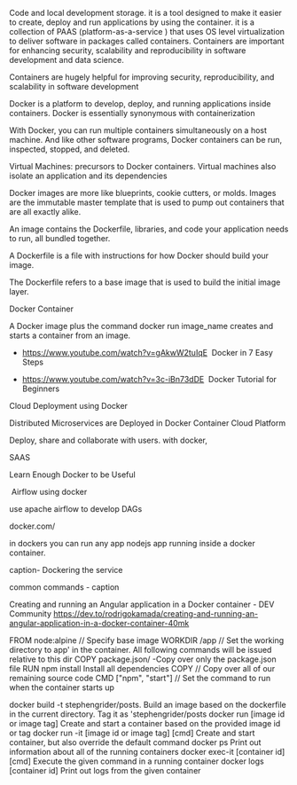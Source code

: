 Code and local development storage. it is a tool designed to make it easier to create, deploy and run applications by using the container. it is a collection of PAAS (platform-as-a-service ) that uses OS level virtualization to deliver software in packages called containers. Containers are important for enhancing security, scalability and reproducibility in software development and data science.

Containers are hugely helpful for improving security, reproducibility, and scalability in software development

Docker is a platform to develop, deploy, and running applications inside containers. Docker is essentially synonymous with containerization

With Docker, you can run multiple containers simultaneously on a host machine. And like other software programs, Docker containers can be run, inspected, stopped, and deleted.

Virtual Machines: precursors to Docker containers. Virtual machines also isolate an application and its dependencies

Docker images are more like blueprints, cookie cutters, or molds. Images are the immutable master template that is used to pump out containers that are all exactly alike.

An image contains the Dockerfile, libraries, and code your application needs to run, all bundled together.

A Dockerfile is a file with instructions for how Docker should build your image.

The Dockerfile refers to a base image that is used to build the initial image layer.

Docker Container

A Docker image plus the command docker run image_name creates and starts a container from an image.

- https://www.youtube.com/watch?v=gAkwW2tuIqE  Docker in 7 Easy Steps

- https://www.youtube.com/watch?v=3c-iBn73dDE  Docker Tutorial for Beginners

Cloud Deployment using Docker

Distributed Microservices are Deployed in Docker Container Cloud Platform

Deploy, share and collaborate with users. with docker,

SAAS

Learn Enough Docker to be Useful    

 Airflow using docker

use apache airflow to develop DAGs  

docker.com/

in dockers you can run any app
nodejs app running inside a docker container.

caption- Dockering the service

common commands - caption

Creating and running an Angular application in a Docker container - DEV Community
https://dev.to/rodrigokamada/creating-and-running-an-angular-application-in-a-docker-container-40mk

FROM node:alpine // Specify base image
WORKDIR /app  // Set the working directory to app' in the container. All following commands will be issued relative to this dir
COPY package.json/  -Copy over only the package.json file
RUN npm install  Install all dependencies
COPY //  Copy over all of our remaining source code
CMD ["npm", "start"] // Set the command to run when the container starts up

docker build -t stephengrider/posts. Build an image based on the dockerfile in the current directory. Tag it as 'stephengrider/posts
docker run [image id or image tag]  Create and start a container based on the provided image id or tag
docker run -it [image id or image tag] [cmd] Create and start container, but also override the default command
docker ps Print out information about all of the running containers
docker exec-it [container id] [cmd] Execute the given command in a running container
docker logs [container id] Print out logs from the given container

